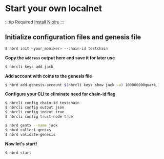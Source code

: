 # Start your own localnet

:::tip Required
[Install Nibiru](/install/install)
:::

## Initialize configuration files and genesis file


```sh
$ nbrd init <your_moniker> --chain-id testchain
```

**Copy the `Address` output here and save it for later use**

```sh
$ nbrcli keys add jack
```

**Add account with coins to the genesis file**

```sh
$ nbrd add-genesis-account $(nbrcli keys show jack -a) 100000000quark,100000000lepton
```

**Configure your CLI to eliminate need for chain-id flag**

```sh
$ nbrcli config chain-id testchain
$ nbrcli config output json
$ nbrcli config indent true
$ nbrcli config trust-node true
```

```sh
$ nbrd gentx --name jack
$ nbrd collect-gentxs
$ nbrd validate-genesis
```

**Now let's start!**
```sh
$ nbrd start
```
